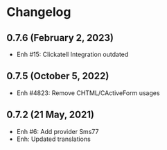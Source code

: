 Changelog
=========

0.7.6 (February 2, 2023)
------------------------
- Enh #15: Clickatell Integration outdated 

0.7.5 (October 5, 2022)
---------------------------
- Enh #4823: Remove CHTML/CActiveForm usages

0.7.2 (21 May, 2021)
--------------------
- Enh #6: Add provider Sms77
- Enh: Updated translations

